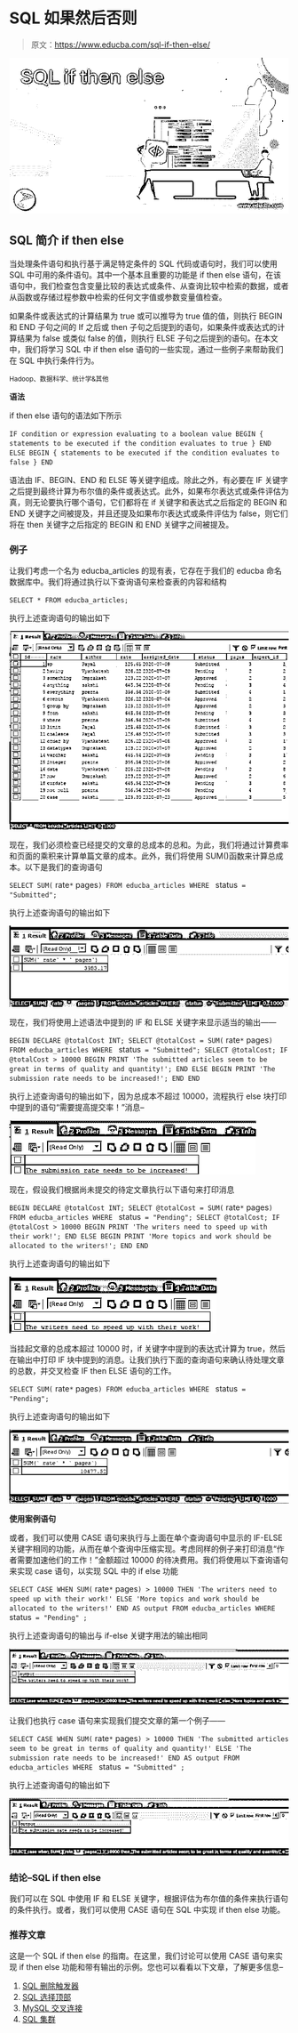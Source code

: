 # SQL 如果然后否则

> 原文：<https://www.educba.com/sql-if-then-else/>

![SQL if then else](img/7f065f62bfe3ff3bca3000ee1d5e8387.png)



## SQL 简介 if then else

当处理条件语句和执行基于满足特定条件的 SQL 代码或语句时，我们可以使用 SQL 中可用的条件语句。其中一个基本且重要的功能是 if then else 语句，在该语句中，我们检查包含变量比较的表达式或条件、从查询比较中检索的数据，或者从函数或存储过程参数中检索的任何文字值或参数变量值检查。

如果条件或表达式的计算结果为 true 或可以推导为 true 值的值，则执行 BEGIN 和 END 子句之间的 If 之后或 then 子句之后提到的语句，如果条件或表达式的计算结果为 false 或类似 false 的值，则执行 ELSE 子句之后提到的语句。在本文中，我们将学习 SQL 中 if then else 语句的一些实现，通过一些例子来帮助我们在 SQL 中执行条件行为。

<small>Hadoop、数据科学、统计学&其他</small>

**语法**

if then else 语句的语法如下所示

`IF condition or expression evaluating to a boolean value
BEGIN
{ statements to be executed if the condition evaluates to true }
END
ELSE
BEGIN
{ statements to be executed if the condition evaluates to false }
END`

语法由 IF、BEGIN、END 和 ELSE 等关键字组成。除此之外，有必要在 IF 关键字之后提到最终计算为布尔值的条件或表达式。此外，如果布尔表达式或条件评估为真，则无论要执行哪个语句，它们都将在 if 关键字和表达式之后指定的 BEGIN 和 END 关键字之间被提及，并且还提及如果布尔表达式或条件评估为 false，则它们将在 then 关键字之后指定的 BEGIN 和 END 关键字之间被提及。

### 例子

让我们考虑一个名为 educba_articles 的现有表，它存在于我们的 educba 命名数据库中。我们将通过执行以下查询语句来检查表的内容和结构

`SELECT * FROM educba_articles;`

执行上述查询语句的输出如下

![SQL if then else output 1](img/f7114c0a9c72fabaaf3aa00cff2030d3.png)



现在，我们必须检查已经提交的文章的总成本的总和。为此，我们将通过计算费率和页面的乘积来计算单篇文章的成本。此外，我们将使用 SUM()函数来计算总成本。以下是我们的查询语句

`SELECT
SUM(` rate` * ` pages`)
FROM
educba_articles
WHERE
` status` = "Submitted";`

执行上述查询语句的输出如下

![SQL if then else output 2](img/307659df01bf79b5656bca1434c80e06.png)



现在，我们将使用上述语法中提到的 IF 和 ELSE 关键字来显示适当的输出——

`BEGIN
DECLARE @totalCost INT;
SELECT
@totalCost = SUM(` rate` * ` pages`)
FROM
educba_articles
WHERE
` status` = "Submitted";
SELECT @totalCost;
IF @totalCost > 10000
BEGIN
PRINT 'The submitted articles seem to be great in terms of quality and quantity!';
END
ELSE
BEGIN
PRINT 'The submission rate needs to be increased!';
END
END`

执行上述查询语句的输出如下，因为总成本不超过 10000，流程执行 else 块打印中提到的语句“需要提高提交率！”消息–

![SQL if then else output 3](img/4ecc23eb0ec50c4f7b443eed2106755b.png)



现在，假设我们根据尚未提交的待定文章执行以下语句来打印消息

`BEGIN
DECLARE @totalCost INT;
SELECT
@totalCost = SUM(` rate` * ` pages`)
FROM
educba_articles
WHERE
` status` = "Pending";
SELECT @totalCost;
IF @totalCost > 10000
BEGIN
PRINT 'The writers need to speed up with their work!';
END
ELSE
BEGIN
PRINT 'More topics and work should be allocated to the writers!';
END
END`

执行上述查询语句的输出如下

![output 4](img/a1f3ecd58d7a60634fcc3d747b23725b.png)



当挂起文章的总成本超过 10000 时，if 关键字中提到的表达式计算为 true，然后在输出中打印 IF 块中提到的消息。让我们执行下面的查询语句来确认待处理文章的总数，并交叉检查 IF then ELSE 语句的工作。

`SELECT
SUM(` rate` * ` pages`)
FROM
educba_articles
WHERE
` status` = "Pending";`

执行上述查询语句的输出如下

![output 5](img/2a445eb5d4532e0fa23aee43ff80fd4c.png)



**使用案例语句**

或者，我们可以使用 CASE 语句来执行与上面在单个查询语句中显示的 IF-ELSE 关键字相同的功能，从而在单个查询中压缩实现。考虑同样的例子来打印消息“作者需要加速他们的工作！”金额超过 10000 的待决费用。我们将使用以下查询语句来实现 case 语句，以实现 SQL 中的 if else 功能

`SELECT
CASE
WHEN SUM(` rate` * ` pages`) > 10000
THEN 'The writers need to speed up with their work!'
ELSE 'More topics and work should be allocated to the writers!'
END AS output
FROM
educba_articles
WHERE ` status` = "Pending" ;`

执行上述查询语句的输出与 if-else 关键字用法的输出相同

![output 6](img/32b030f367750d651522a9a4604dbf7d.png)



让我们也执行 case 语句来实现我们提交文章的第一个例子——

`SELECT
CASE
WHEN SUM(` rate` * ` pages`) > 10000
THEN 'The submitted articles seem to be great in terms of quality and quantity!'
ELSE 'The submission rate needs to be increased!'
END AS output
FROM
educba_articles
WHERE ` status` = "Submitted" ;`

执行上述查询语句的输出如下

![output 7](img/374e7a9f65089a0e761f39bc80b3edaa.png)



### 结论–SQL if then else

我们可以在 SQL 中使用 IF 和 ELSE 关键字，根据评估为布尔值的条件来执行语句的条件执行。或者，我们可以使用 CASE 语句在 SQL 中实现 if then else 功能。

### 推荐文章

这是一个 SQL if then else 的指南。在这里，我们讨论可以使用 CASE 语句来实现 if then else 功能和带有输出的示例。您也可以看看以下文章，了解更多信息–

1.  [SQL 删除触发器](https://www.educba.com/sql-drop-trigger/)
2.  [SQL 选择顶部](https://www.educba.com/sql-select-top/)
3.  [MySQL 交叉连接](https://www.educba.com/mysql-cross-join/)
4.  [SQL 集群](https://www.educba.com/sql-cluster/)





